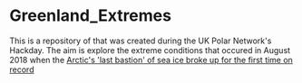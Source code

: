 # Greenland_Extremes
This is a repository of that was created during the UK Polar Network's Hackday. The aim is explore the extreme conditions that occured in August 2018 when the [Arctic's 'last bastion' of sea ice broke up for the first time on record](https://edition.cnn.com/2018/08/23/world/arctic-sea-ice-breakup-greenland-trnd-wxc/index.html)
